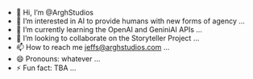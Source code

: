 - 👋 Hi, I’m @ArghStudios
- 👀 I’m interested in AI to provide humans with new forms of agency ...
- 🌱 I’m currently learning the OpenAI and GeniniAI APIs ...
- 💞️ I’m looking to collaborate on the Storyteller Project ...
- 📫 How to reach me jeffs@arghstudios.com ...
- 😄 Pronouns: whatever ...
- ⚡ Fun fact: TBA ...

<!---
ArghStudios/ArghStudios is a ✨ special ✨ repository because its `README.md` (this file) appears on your GitHub profile.
You can click the Preview link to take a look at your changes.
--->
